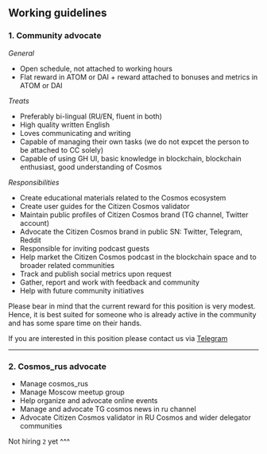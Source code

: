 ## Working guidelines

### 1. Community advocate
*General*
- Open schedule, not attached to working hours
- Flat reward in ATOM or DAI + reward attached to bonuses and metrics in ATOM or DAI

*Treats*
- Preferably bi-lingual (RU/EN, fluent in both)
- High quality written English
- Loves communicating and writing
- Capable of managing their own tasks (we do not expcet the person to be attached to CC solely)
- Capable of using GH UI, basic knowledge in blockchain, blockchain enthusiast, good understanding of Cosmos

*Responsibilities*
- Create educational materials related to the Cosmos ecosystem
- Create user guides for the Citizen Cosmos validator
- Maintain public profiles of Citizen Cosmos brand (TG channel, Twitter account)
- Advocate the Citizen Cosmos brand in public SN: Twitter, Telegram, Reddit
- Responsible for inviting podcast guests 
- Help market the Citizen Cosmos podcast in the blockchain space and to broader related communities
- Track and publish social metrics upon request
- Gather, report and work with feedback and community
- Help with future community initiatives

Please bear in mind that the current reward for this position is very modest. Hence, it is best suited for someone who is already active in the community and has some spare time on their hands.

If you are interested in this position please contact us via [Telegram](t.me/citizencosmos)

----------------------------------

### 2. Cosmos_rus advocate
- Manage cosmos_rus
- Manage Moscow meetup group
- Help organize and advocate online events
- Manage and advocate TG cosmos news in ru channel
- Advocate Citizen Cosmos validator in RU Cosmos and wider delegator communities

Not hiring `2` yet ^^^

